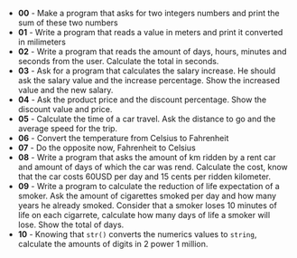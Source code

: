 - **00** - Make a program that asks for two integers numbers and print the sum of these two numbers
- **01** - Write a program that reads a value in meters and print it converted in milimeters
- **02** - Write a program that reads the amount of days, hours, minutes and seconds from the user. Calculate the total in seconds.
- **03** - Ask for a program that calculates the salary increase. He should ask the salary value and the increase percentage. Show the increased value and the new salary.
- **04** - Ask the product price and the discount percentage. Show the discount value and price.
- **05** - Calculate the time of a car travel. Ask the distance to go and the average speed for the trip.
- **06** - Convert the temperature from Celsius to Fahrenheit
- **07** - Do the opposite now, Fahrenheit to Celsius
- **08** - Write a program that asks the amount of km ridden by a rent car and amount of days of which the car was rend. Calculate the cost, know that the car costs 60USD per day and 15 cents per ridden kilometer.
- **09** - Write a program to calculate the reduction of life expectation of a smoker. Ask the amount of cigarettes smoked per day and how many years he already smoked. Consider that a smoker loses 10 minutes of life on each cigarrete, calculate how many days of life a smoker will lose. Show the total of days.
- **10** - Knowing that `str()` converts the numerics values to `string`, calculate the amounts of digits in 2 power 1 million.
